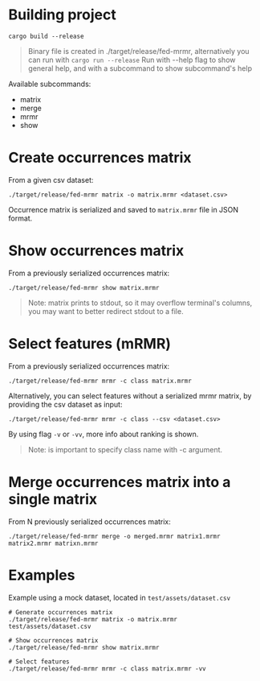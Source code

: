 # Building project

```console
cargo build --release
```

> Binary file is created in ./target/release/fed-mrmr, alternatively you can run with `cargo run --release`
> Run with --help flag to show general help, and with a subcommand to show subcommand's help

Available subcommands:
- matrix
- merge
- mrmr
- show

# Create occurrences matrix

From a given csv dataset:

```console
./target/release/fed-mrmr matrix -o matrix.mrmr <dataset.csv>
```
Occurrence matrix is serialized and saved to `matrix.mrmr` file in JSON format.

# Show occurrences matrix

From a previously serialized occurrences matrix:

```console
./target/release/fed-mrmr show matrix.mrmr
```
> Note: matrix prints to stdout, so it may overflow terminal's columns, you may want to better redirect stdout to a file.

# Select features (mRMR)

From a previously serialized occurrences matrix:

```console
./target/release/fed-mrmr mrmr -c class matrix.mrmr
```

Alternatively, you can select features without a serialized mrmr matrix, by providing the csv dataset as input:

```console
./target/release/fed-mrmr mrmr -c class --csv <dataset.csv>
```
By using flag `-v` or `-vv`, more info about ranking is shown. 

> Note: is important to specify class name with -c argument.

# Merge occurrences matrix into a single matrix

From N previously serialized occurrences matrix:

```console
./target/release/fed-mrmr merge -o merged.mrmr matrix1.mrmr matrix2.mrmr matrixn.mrmr
```

# Examples

Example using a mock dataset, located in `test/assets/dataset.csv`
```console
# Generate occurrences matrix
./target/release/fed-mrmr matrix -o matrix.mrmr test/assets/dataset.csv

# Show occurrences matrix
./target/release/fed-mrmr show matrix.mrmr

# Select features
./target/release/fed-mrmr mrmr -c class matrix.mrmr -vv
```
